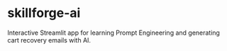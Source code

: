 # skillforge-ai
Interactive Streamlit app for learning Prompt Engineering and generating cart recovery emails with AI.
